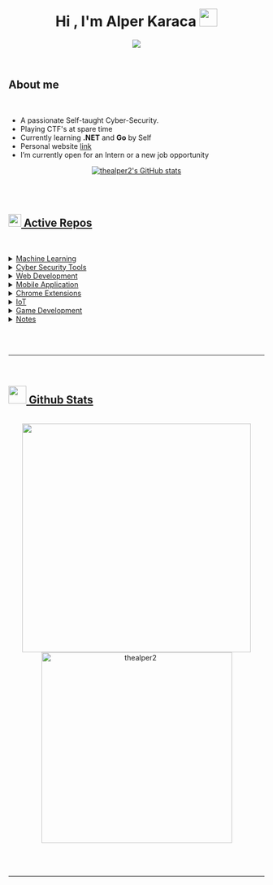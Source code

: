 <h1 align="center"><b>Hi , I'm Alper Karaca </b><img src="https://media.giphy.com/media/hvRJCLFzcasrR4ia7z/giphy.gif" width="35"></h1>

<p align="center">
  <a href="https://github.com/DenverCoder1/readme-typing-svg"><img src="https://readme-typing-svg.herokuapp.com?font=Time+New+Roman&color=cyan&size=25&center=true&vCenter=true&width=600&height=100&lines=Alper+Karaca;++;Cyber-Security+Researcher,;Computer+Engineering+Student,;CTF+Newbie,;Active+Learner/Researcher,;Love+to+learn+new+stuffs..<3"></a>
</p>

<br>
	
## **About me**

<br>

- A passionate Self-taught Cyber-Security.
- Playing CTF's at spare time
- Currently learning **.NET** and **Go** by Self
- Personal website [link](https://thealper2.github.io)
- I’m currently open for an Intern or a new job opportunity

<p align="center">
 <a href="http://www.github.com/thealper2"><img src="https://github-profile-trophy.vercel.app/?username=thealper2&theme=onedark&column=3"  alt="thealper2's GitHub stats" />
</p>

<br><br>

## <img src="https://media2.giphy.com/media/QssGEmpkyEOhBCb7e1/giphy.gif?cid=ecf05e47a0n3gi1bfqntqmob8g9aid1oyj2wr3ds3mg700bl&rid=giphy.gif" width ="25"><b> Active Repos</b>
<br>

<p align="center">

<details><summary>Machine Learning</summary>
<br/>

| ID | Language | Deployment | Project Name | Project Link |
| ---- | --- | ---------- | --------- | ----------- |
| 1. | Python | X | Waste Classification | [Link](https://github.com/thealper2/Waste-Classification) |
| 2. | Python | X | Poker Hand Classification | [Link](https://github.com/thealper2/Poker-Hand-Classification) |
| 3. | Python | X | Organ Donor Prediction | [Link](https://github.com/thealper2/Organ-Donor-Prediction) |
| 4. | Python | X | Olympic Medal Prediction | [Link](https://github.com/thealper2/Olympic-Medal-Prediction) | 
| 5. | Python | X | Natural Image Classification | [Link](https://github.com/thealper2/Natural-Image-Classification) |
| 6. | Python | X | Monkey Breed Classification | [Link](https://github.com/thealper2/Monkey-Breed-Classification) |
| 7. | Python | X | MBA Specialization Classification | [Link](https://github.com/thealper2/MBA-Specialization-Classification) |
| 8. | Python | X | Marble Surface Anomaly Detection | [Link](https://github.com/thealper2/Marble-Surface-Anomaly-Detection) |
| 9. | Python | X | Marathon Time Prediction | [Link](https://github.com/thealper2/Marathon-Time-Prediction) | 
| 10. | Python | X | Male and Female Eye Classification | [Link](https://github.com/thealper2/Male-Female-Eye-Classification) | 
| 11. | Python | X | Malaria Detection | [Link](https://github.com/thealper2/Malaria-Detection) | 
| 12. | Python | X | LEGO Minifigure Classification | [Link](https://github.com/thealper2/LEGO-Minifigure-Classification) |
| 13. | Python | X | Fake Job Posting Prediction | [Link](https://github.com/thealper2/Fake-Job-Posting-Prediction) | 
| 14. | Python | X | Hotel Booking Prediction | [Link](https://github.com/thealper2/Hotel-Booking-Prediction) | 
| 15. | Python | X | Horse or Human Classification | [Link](https://github.com/thealper2/Horse-or-Human-Classification) | 
| 16. | Python | X | Honey Bee Pollen Detection | [Link](https://github.com/thealper2/Honey-Bee-Pollen-Detection) |
| 17. | Python | Streamlit | Glass Classification | [Link](https://github.com/thealper2/Glass-Classification) | 
| 18. | Python | Streamlit | Fresher Salary Prediction | [Link](https://github.com/thealper2/Fresher-Salary-Prediction) |
| 19. | Python | X | Forest Cover Type Prediction | [Link](https://github.com/thealper2/Forest-Cover-Type-Prediction) |
| 20. | Python | Streamlit | Football Team Rating Prediction | [Link](https://github.com/thealper2/Football-Team-Rating-Prediction) |
| 21. | Python | X | Fire Detection | [Link](https://github.com/thealper2/Fire-Detection) |
| 22. | Python | X | Fertilizer Prediction | [Link](https://github.com/thealper2/Fertilizer-Prediction) |
| 23. | Python | X | Fake Bank Note Prediction | [Link](https://github.com/thealper2/Fake-Bank-Note-Prediction) |
| 24. | Python | X | Dry Beans Classification | [Link](https://github.com/thealper2/Dry-Beans-Classification) | 
| 25. | Python | Streamlit | Diamond Price Prediction | [Link](https://github.com/thealper2/Diamond-Price-Prediction) |
| 26. | Python | X | Covid-19 Detection | [Link](https://github.com/thealper2/Covid-19-Detection) |
| 27. | Python | X | Color Identification | [Link](https://github.com/thealper2/Color-Identification) |
| 28. | Python | X | Clothing Classification | [Link](https://github.com/thealper2/Clothing-Classification) |
| 29. | Python | X | CIFAR10 Image Classification | [Link](https://github.com/thealper2/CIFAR10-Image-Classification) |
| 30. | Python | X | Cervical Cancer Prediction | [Link](https://github.com/thealper2/Cervical-Cancer-Prediction) |
| 31. | Python | X | Certial Jewelry Prediction | [Link](https://github.com/thealper2/Certial-Jewelry-Prediction) |
| 32. | Python | X | Car Brand Classification | [Link](https://github.com/thealper2/Car-Brand-Classification) |
| 33. | Python | X | Butterfly Classification | [Link](https://github.com/thealper2/Butterfly-Classification) |
| 34. | Python | Streamlit | Brain Weight Prediction | [Link](https://github.com/thealper2/Brain-Weight-Prediction) |
| 35. | Python | X | Brain Tumour Detection | [Link](https://github.com/thealper2/Brain-Tumour-Detection) |
| 36. | Python | X | Board Game Review Prediction | [Link](https://github.com/thealper2/Board-Game-Review-Prediction) |
| 37. | Python | Streamlit | Blood Donor Prediction | [Link](https://github.com/thealper2/Blood-Donor-Prediction) |
| 38. | Python | X | Bike Crash Prediction | [Link](https://github.com/thealper2/Bike-Crash-Prediction) |
| 39. | Python | X | Ball Image Classification | [Link](https://github.com/thealper2/Ball-Image-Classification) |
| 40. | Python | X | Asteroid Classification | [Link](https://github.com/thealper2/Asteroid-Classification) |
| 41. | Python | X | Arrhythmia Classification | [Link](https://github.com/thealper2/Arrhythmia-Classification) |
| 42. | Python | X | Alpaca Classification | [Link](https://github.com/thealper2/Alpaca-Classification) |
| 43. | Python | X | Age of Death Prediction | [Link](https://github.com/thealper2/Age-of-Death-Prediction) |
| 44. | Python | X | Admission Prediction | [Link](https://github.com/thealper2/Admission-Prediction) |
| 45. | Python | X | Skin Cancer Prediction | [Link](https://github.com/thealper2/Skin-Cancer-Detection) |
| 46. | Python | X | Pedestrian Detection | [Link](https://github.com/thealper2/Pedestrian-Detection) |
| 47. | Python | X | Object Detection with SSD | [Link](https://github.com/thealper2/Object-Detection-with-SSD) |
| 48. | Python | Streamlit | Loan Approval Prediction | [Link](https://github.com/thealper2/Loan-Approval-Prediction) |
| 49. | Python | X | Intrusion Detection System | [Link](https://github.com/thealper2/IDS-RF) |
| 50. | Python | Streamlit | Fuel Efficiency Prediction | [Link](https://github.com/thealper2/Fuel-Efficiency-Prediction) |
| 51. | Python | Streamlit | Disease Prediction | [Link](https://github.com/thealper2/Disease-Prediction) |
| 52. | Python | Streamlit | Calories Burnt Prediction | [Link](https://github.com/thealper2/Calories-Burnt-Prediction) |
| 53. | Python | X | Age Detection | [Link](https://github.com/thealper2/Age-Detection) |
| 54. | Python | Streamlit | Autism Detection | [Link](https://github.com/thealper2/Autism-Detection) |
| 55. | Python | X | FIFA 2023 Analysis | [Link](https://github.com/thealper2/FIFA-2023-Analysis) |
| 56. | Python | X | Pneumonia Detection | [Link](https://github.com/thealper2/Pneumonia-Detection) |
| 57. | Python | X | Gender Classification | [Link](https://github.com/thealper2/Gender-Classification) |
| 58. | Python | X | Sign Language Classification | [Link](https://github.com/thealper2/Sign-Language-Classification) |
| 59. | Python | X | FastAI Pet Classification | [Link](https://github.com/thealper2/FastAI-Pet-Classification) |
| 60. | Python | Streamlit | Ted Talks Recommendation System | [Link](https://github.com/thealper2/Ted-Talks-Recommendation-System) |
| 61. | Python | Streamlit | Sarcasm Detection | [Link](https://github.com/thealper2/Sarcasm-Detection) |
| 62. | Python | Streamlit | Language Detection | [Link](https://github.com/thealper2/Language-Detection) |
| 63. | Python | Streamlit | Electricity Price Prediction | [Link](https://github.com/thealper2/Electricity-Price-Prediction) |
| 64. | Python | Streamlit | Stress Detection | [Link](https://github.com/thealper2/Stress-Detection) |
| 65. | Python | Streamlit | Article Recommendation System | [Link](https://github.com/thealper2/Article-Recommendation-System) |
| 66. | Python | X | Stock Price Prediction | [Link](https://github.com/thealper2/Stock-Price-Prediction) |
| 67. | Python | Streamlit | Breast Cancer Survival Prediction | [Link](https://github.com/thealper2/Breast-Cancer-Survival-Prediction) |
| 68. | Python | Streamlit | Waiter Tips Prediction | [Link](https://github.com/thealper2/Waiter-Tips-Prediction) |
| 69. | Python | Streamlit | Consumer Complaint Identification | [Link](https://github.com/thealper2/Consumer-Complaint-Identification) |
| 70. | Python | Streamlit | Spam Comment Detection | [Link](https://github.com/thealper2/Spam-Comment-Detection) |
| 71. | Python | X | Website Traffic Forecasting | [Link](https://github.com/thealper2/Website-Traffic-Forecasting) |
| 72. | Python | Streamlit | Online Payments Fraud Detection | [Link](https://github.com/thealper2/Online-Payments-Fraud-Detection) |
| 73. | Python | Streamlit | Instagram Reach Analysis | [Link](https://github.com/thealper2/Instagram-Reach-Analysis) |
| 74. | Python | Streamlit | Food Delivery Time Prediction | [Link](https://github.com/thealper2/Food-Delivery-Time-Prediction) |
| 75. | Python | Streamlit | Credit Score Classification | [Link](https://github.com/thealper2/Credit-Score-Classification) |
| 76. | Python | X | trOCR Handwritten Detection | [Link](https://github.com/thealper2/trOCR-Handwritten-Detection) |
| 77. | Python | X | Table Detection with Transformer | [Link](https://github.com/thealper2/Table-Detection-with-Transformer) |
| 78. | Python | X | Swin2SR Image Resolution | [Link](https://github.com/thealper2/Swin2SR-Image-Resolution) |
| 79. | Python | X | Sketch Maker | [Link](https://github.com/thealper2/Sketch-Maker) |
| 80. | Python | X | Mask2Former Image Segmentation | [Link](https://github.com/thealper2/Mask2Former-Image-Segmentation) |
| 81. | Python | X | MarkupLM HTML QA | [Link](https://github.com/thealper2/MarkupLM-HTML-QA) |
| 82. | Python | X | GLPN Image Depth Estimation | [Link](https://github.com/thealper2/GLPN-Image-Depth-Estimation) |
| 83. | Python | X | DPT Image Depth Estimation | [Link](https://github.com/thealper2/DPT-Image-Depth-Estimation) |
| 84. | Python | X | DONUT - DocVQA | [Link](https://github.com/thealper2/DONUT-DocVQA) |
| 85. | Python | X | CLIPSeg Image Segmentation | [Link](https://github.com/thealper2/CLIPSeg-Image-Segmentation) |
| 86. | Python | X | onditional DETR Image Detection | [Link](https://github.com/thealper2/Conditional-DETR-Image-Detection) |
| 87. | Python | X | SQLi Detection | [Link](https://github.com/thealper2/SQLi-Detection-ML) |
| 88. | Python | X | XSS Detection | [Link](https://github.com/thealper2/XSS-Detection-ML) | 
| 89. | Python | X | Spam Detection | [Link](https://github.com/thealper2/Spam-Detection) | 
| 90. | Python | X | Fish Weight Prediction | [Link](https://github.com/thealper2/Fish-Weight-Prediction) | 
| 91. | Python | X | Titanic Survival Prediction | [Link](https://github.com/thealper2/Titanic-Surival-Prediction) |
| 92. | Python | X | Iris Species Classification | [Link](https://github.com/thealper2/Iris-Species-Classification) |
| 93. | Python | Streamlit | BART Wiki Text Summarization | [Link](https://github.com/thealper2/BART-Wiki_Text_Summarization) |
| 94. | Python | X | RoBERTa IMDB Sentiment Analysis | [Link](https://github.com/thealper2/RoBERTa-IMDB-Sentiment-Analysis) |
| 95. | Python | X | ALBERT Sentiment Analysis | [Link](https://github.com/thealper2/ALBERT-Sentiment_Analysis) |
| 96. | Python | X | Optical Character Recognition | [Link](https://github.com/thealper2/Optical-Character-Recognition) | 
| 97. | Python | X | Water Quality Prediction | [Link](https://github.com/thealper2/Water-Quality-Prediction) | 
| 98. | Python | X | Hospital Mortality Prediction | [Link](https://github.com/thealper2/Hospital-Mortality-Prediction) | 
| 99. | Python | X | Fligh Fare Prediction | [Link](https://github.com/thealper2/Flight-Fare-Prediction) |
| 100. | Python | X | Concrete Compression Strength Prediction | [Link](https://github.com/thealper2/Concrete-Compression-Strength-Prediction) |
| 101. | Python | X | Bike Share Prediction | [Link](https://github.com/thealper2/Bike-Share-Prediction) |
| 102. | Python | X | Pizza Price Prediction | [Link](https://github.com/thealper2/Pizza-Price-Prediction) |
| 103. | Python | X | Rain Prediction | [Link](https://github.com/thealper2/Rain-Prediction) |
| 104. | Python | X | Air Quality Index Prediction | [Link](https://github.com/thealper2/Air-Quality-Index-Prediction) |
| 105. | Python | X | Heart Attack Risk Prediction | [Link](https://github.com/thealper2/Heart-Attack-Risk-Prediction) | 
| 106. | Python | X | Red Wine Quality Prediction | [Link](https://github.com/thealper2/Red-Wine-Quality-Prediction) |
| 107. | Python | X | Video Game Sales Prediction | [Link](https://github.com/thealper2/Video-Game-Sales-Prediction) | 
| 108. | Python | X | RuleBased Chatbot | [Link](https://github.com/thealper2/RuleBased-Chatbot) |
| 109. | Python | X | Customer Churn Prediction | [Link](https://github.com/thealper2/Customer-Churn-Prediction) |
| 110. | Python | X | Turkish Movie Sentiment Analysis | [Link](https://github.com/thealper2/Turkish-Movie-Sentiment-Analysis) |
| 111. | Python | X | Fake News Classification | [Link](https://github.com/thealper2/Fake-News-Classification) | 
| 112. | Python | X | Parkinsons Disease Prediction | [Link](https://github.com/thealper2/Parkinsons-Disease-Prediction) | 
| 113. | Python | Streamlit | Mushroom Classification | [Link](https://github.com/thealper2/Mushroom-Classification) |
| 114. | Python | Streamlit | Medical Cost Prediction | [Link](https://github.com/thealper2/Medical-Cost-Prediction) | 
| 115. | Python | Streamlit | Legendary Pokemon Prediction | [Link](https://github.com/thealper2/Legendary-Pokemon-Prediction) |
| 116. | Python | Streamlit | Customer Revenue Prediction | [Link](https://github.com/thealper2/Customer-Revenue-Prediction) |
| 117. | Python | X | Credit Card Churn Analyze | [Link](https://github.com/thealper2/Credit-Card-Churn-Analyze) |
| 118. | Python | X | Car Price Prediction | [Link](https://github.com/thealper2/Car-Price-Prediction) |
| 119. | Python | X | Affair Count | [Link](https://github.com/thealper2/Affair-Count) | 
| 120. | Python | X | Youtube Video Classification | [Link](https://github.com/thealper2/Youtube-Video-Classification) | 
| 121. | Python | X | Image Digit Classification | [Link](https://github.com/thealper2/Image-Digit-Classification) |
| 122. | Python | Streamlit | Body Fat Estimator | [Link](https://github.com/thealper2/Body-Fat-Estimator) |
| 123. | Python | X | Traffic Sign Classification | [Link](https://github.com/thealper2/Traffic-Sign-Classification) | 
| 124. | Python | Streamlit | Car Acceptability Prediction | [Link](https://github.com/thealper2/Car-Acceptability-Prediction) |
| 125. | Python | Streamlit | Book Genre Prediction | [Link](https://github.com/thealper2/Book-Genre-Prediction) | 
| 126. | Python | X | Plant Disease Prediction | [Link](https://github.com/thealper2/Plant-Disease-Prediction)  |
| 127. | Python | Streamlit | Laptop Price Prediction | [Link](https://github.com/thealper2/Laptop-Price-Prediction) | 
| 128. | Python | X | Bird Species Prediction | [Link](https://github.com/thealper2/Bird-Species-Prediction) | 
| 129. | Python | X | Dog Breed Prediction | [Link](https://github.com/thealper2/Dog-Breed-Prediction) | 
| 130. | Python | X | Breast Cancer Classification | [Link](https://github.com/thealper2/Breast-Cancer-Classification) | 
| 131. | Python | Streamlit | DNA Ecoli Classificatino | [Link](https://github.com/thealper2/DNA-Ecoli-Classification) |
| 132. | Python | X | App Ranking Prediction | [Link](https://github.com/thealper2/App-Ranking-Prediction) | 
| 133. | Python | X | Intel Image Classification | [Link](https://github.com/thealper2/Intel-Image-Classification) | 
| 134. | Python | X | Forest Fire Prediction | [Link](https://github.com/thealper2/Forest-Fire-Prediction) | 
| 135. | Python | Streamlit | OSINT Speech Recognition | [Link](https://github.com/thealper2/OSINT-Speech_Recognition) |
| 136. | Python | Streamlit | OSINT Facial Recognition | [Link](https://github.com/thealper2/OSINT-Facial_Recognition) |
| 137. | Python | X | Super Lig Analysis | [Link](https://github.com/thealper2/STSL-Analysis) |
| 138. | Python | Streamlit | Turkish Hate Speech Detection | [Link](https://github.com/thealper2/turkish-hate-speech) |
| 139. | Python | X | USOM Url Classification | [Link](https://github.com/thealper2/USOM-url-classification) |
| 140. | Python | Streamlit | Turkish Spam Classification | [Link](https://github.com/thealper2/turkish-spam-classification) |
| 141. | Python | Streamlit | WhatsApp Chat Analysis | [Link](https://github.com/thealper2/turkish-wp-analyzer) |
| 142. | Python | Streamlit | Password Strength Analysis | [Link](https://github.com/thealper2/password-strength) |
| 143. | Python | Gradio | Turkish Hate Speech Classification | [Link](https://github.com/thealper2/gat0r-nlp/blob/main/models/BERT_uncased_without_stopwords.ipynb) |
| 144. | Python | X | Input Identifier | [Link](https://github.com/thealper2/cable-input-identifier) | [X]() |
| 145. | Python | X | Counterfeit Detection | [Link](https://github.com/thealper2/Security-ML/tree/main/Counterfeit%20Detection) |
| 146. | Python | X | DDoS Detection | [Link](https://github.com/thealper2/Security-ML/tree/main/DDoS%20Detection) |
| 147. | Python | X | IoT Device Type Identification | [Link](https://github.com/thealper2/Security-ML/tree/main/IoT%20Device%20Type%20Identification) |
| 148. | Python | X | Keystroke Demonstration | [Link](https://github.com/thealper2/Security-ML/tree/main/Keystroke%20Demonstration) |
| 149. | Python | X | Malware Detection | [Link](https://github.com/thealper2/Security-ML/tree/main/Malware%20Detection) |
| 150. | Python | X | PE Header Analysis | [Link](https://github.com/thealper2/Security-ML/tree/main/PE%20Header%20Analysis) | 
| 151. | Python | X | PUF | [Link](https://github.com/thealper2/Security-ML/tree/main/PUFv) | 
| 152. | Python | X | Wifi Localization | [Link](https://github.com/thealper2/Security-ML/tree/main/Wifi%20Localization) | 
| 153. | Python | X | Flowers Recognition | [Link](https://github.com/thealper2/Flowers-Recognition) | 
| 154. | Python | X | 911 Calls Analysis | [Link](https://github.com/thealper2/911-Call-Analysis) | 
| 155. | Python | X | Fruit Classification | [Link](https://github.com/thealper2/Fruit-Classification) |
| 156. | Python | X | E-Sign Prediction | [Link](https://github.com/thealper2/E-Sign-Prediction) |
| 157. | Python | X | Student Score Prediction | [Link](https://github.com/thealper2/Student-Score-Prediction)|
| 158. | Python | X | Gamma Telescope Prediction | [Link](https://github.com/thealper2/Gamma-Telescope-Prediction) | 
| 159. | Python | X | Service Classification | [Link](https://github.com/thealper2/Service-Classification) | 
| 160. | Python | X | Gender Prediction from Name | [Link](https://github.com/thealper2/Gender-Prediction-from-Name) |
| 161. | Python | Streamlit | Beer Consumption Analysis | [Link](https://github.com/thealper2/Beer-Consumption-Analysis) | 
| 162. | Python | X | Twitch Streamer Analysis | [Link](https://github.com/thealper2/Twitch-Streamer-Analysis) |
| 163. | Python | X | Terrorism Analysis | [Link](https://github.com/thealper2/Terrorism-Analysis) | 
| 164. | Python | Streamlit | Weight Category Analysis | [Link](https://github.com/thealper2/Weight-Category-Prediction) |
| 165. | Python | X | Student Performance Analysis | [Link](https://github.com/thealper2/Student-Performance-Analysis) |
| 166. | Python | X | Solar Irradiance Prediction | [Link](https://github.com/thealper2/Solar-Irradiance-Prediction) |
| 167. | Python | X | Ship Crew Size Prediction | [Link](https://github.com/thealper2/Ship-Crew-Size-Analysis) |
| 168. | Python | X | Soil Moisture Prediction | [Link](https://github.com/thealper2/Soil-Moisture-Prediction) |
| 169. | Python | X | Resume Selection | [Link](https://github.com/thealper2/Resume-Selection) |
| 170. | Python | X | Line Detection | [Link](https://github.com/thealper2/Line-Detection) |
| 171. | Python | X | Polygon Detection | [Link](https://github.com/thealper2/Polygon-Detection) |
| 172. | Python | X | Blurry Image Detection | [Link](https://github.com/thealper2/Blurry-Image-Detection) |
| 173. | Python | X | Transition Effect | [Link](https://github.com/thealper2/Transition-Effect) |
| 174. | Python | X | Face Detection | [Link](https://github.com/thealper2/Face-Detection) | 
| 175. | Python | X | Eye Detection | [Link](https://github.com/thealper2/Eye-Detection) |
| 176. | Python | X | Body Detection | [Link](https://github.com/thealper2/Body-Detection) |
| 177. | Python | X | Car Detection | [Link](https://github.com/thealper2/Car-Detection) |
| 178. | Python | X | Smile Detection | [Link](https://github.com/thealper2/Smile-Detection) | 
| 179. | Python | X | Car Counting | [Link](https://github.com/thealper2/Car-Counting) | 
| 180. | Python | Streamlit | Shark Attack Prediction | [Link](https://github.com/thealper2/Shark-Attack-Prediction) | 
| 181. | Python | X | Penguin Classification | [Link](https://github.com/thealper2/Penguin-Classification) |
| 182. | Python | X | League of Legends win Prediction | [Link](https://github.com/thealper2/League-of-Legends-Win-Prediction) | 
| 183. | Python | X | World Cup 2022 Sentiment Analysis | [Link](https://github.com/thealper2/WC-2022-Sentiment-Analysis) | 
| 184. | C# | ASP.NET | ML.net Fake Bank Note Detection | [Link](https://github.com/thealper2/ML.net-Fake-Bank-Note-Detection) |
| 185. | C# | ASP.NET | ML.net Weight Category Classification | [Link](https://github.com/thealper2/ML.net-Weight-Category-Classification) |
| 186. | C# | ASP.NET | ML.net Glass Classification | [Link](https://github.com/thealper2/ML.net-Glass-Classification) |
| 187. | C# | ASP.NET | ML.net Taxi Fare Prediction | [Link](https://github.com/thealper2/ML.net-Taxi-Fare-Prediction) |
| 188. | C# | ASP.NET | ML.net Fish Weight Prediction | [Link](https://github.com/thealper2/ML.net-Fish-Weight-Prediction) |
| 189. | C# | ASP.NET | ML.net ASP.NET Glass Classification | [Link](https://github.com/thealper2/ML.net-ASP-Glass-Classification) |
| 190. | Python | Flask | Wine Quality Checker | [Link](https://github.com/thealper2/Wine-Quality-Checker) | 
| 191. | Python | cometml | CometML Diabetes Prediction | [Link](https://github.com/thealper2/Comet-ML-Diabetes-Prediction) |
| 192. | Python | cometml | CometML Breast Cancer Classification | [Link](https://github.com/thealper2/Comet-ML-Breast-Cancer-Classification) |
| 193. | Python | Flask | Fashion MNIST Flask | [Link](https://github.com/thealper2/Fashion-MNIST-Flask) | 
| 194. | Python | X | FASTAI IMDB Sentiment Analysis | [Link](https://github.com/thealper2/FASTAI-IMDB-Sentiment-Analysis) | 
| 195. | Python | FastAPI | FASTAPI Iris Classification | [Link]() | [](https://github.com/thealper2/Iris-Classification) |
| 196. | Python | Flask | Flask MNIST Digit Classification | [Link](https://github.com/thealper2/FLASK-MNIST-Digit-Classification) |
| 197. | Python | mlflow | MLflow Liver Disease Prediction | [Link](https://github.com/thealper2/MLflow-Liver-Disease-Prediction) | 
| 198. | Python | Dash | Dash Iris Classification | [Link](https://github.com/thealper2/Dash-Iris-Classification) |
| 199. | Python | Dash | Dash Heart Disease Prediction | [Link](https://github.com/thealper2/Dash-Heart-Disease-Prediction) |
| 200. | Go | X | GONUM Sales Prediction | [Link](https://github.com/thealper2/GONUM-Sales-Prediction) |
| 201. | Flutter | Mobile | MLKit Text Recognition | [Link](https://github.com/thealper2/MLKit_Text_Recognition) |
| 202. | Flutter | Mobile | MLKit Image Labeling | [Link](https://github.com/thealper2/MLKit_Image_Labeling) |
| 203. | Flutter | Mobile | MLKit Barcode Scanner | [Link](https://github.com/thealper2/MLKit_Barcode_Scanner) |
| 204. | Flutter | Mobile | MLKit Smiling Detection |  [Link](https://github.com/thealper2/MLKit_Smiling_Detection) |
| 205. | Flutter | Mobile | MLKit Text Translation |  [Link](https://github.com/thealper2/MLKit_Text_Translation) | 
| 206. | Flutter | Mobile | MLKit Object Detection |  [Link](https://github.com/thealper2/MLKit_Object_Detection) | 
| 207. | Flutter | Mobile | MLKit Face Detection |  [Link](https://github.com/thealper2/MLKit_Face_Detection) |
| 208. | Flutter | Mobile | Fruit Vegetable Classification |  [Link](https://github.com/thealper2/Fruit-Vegetable-Classification) | 
| 209. | Python | Spark | Adult Income Classification |  [Link](https://github.com/thealper2/Spark-Adult-Income-Classification) |
| 210. | Python | Spark | Sales Prediction |  [Link](https://github.com/thealper2/Spark-Sales-Prediction) |
| 211. | Python | Spark | Mall Customers Clustering |  [Link](https://github.com/thealper2/Spark-Mall-Customers-Clustering) |
| 212. | Python | Spark | Iris Classification |  [Link](https://github.com/thealper2/Spark-Iris-Classification) |
| 213. | Scala | X | Cryotherapy Analysis |  [Link](https://github.com/thealper2/Cryotherapy-Analysis) |
| 214. | Scala | X | Traffic Prediction |  [Link](https://github.com/thealper2/Traffic-Prediction) |
| 215. | Python | X | Web Forum Analysis |  [Link](https://github.com/thealper2/Web-Forum-Analysis) |
| 216. | Python | X | AWS Honeypot Analysis |  [Link](https://github.com/thealper2/AWS-Honeypot-Analysis) |
| 217. | Python | X | Malware Memory Analysis |  [Link](https://github.com/thealper2/Malware-Memory-Analysis) | 
| 218. | Python | X | Cyber Security Job Salary Prediction |  [Link](https://github.com/thealper2/Cyber-Security-Job-Salary-Prediction) |
| 219. | Python | X | CVE Severity Prediction |  [Link](https://github.com/thealper2/BERT-CVE-Severity-Prediction) |
| 220. | Python | X | MNIST Evasion Attack FGSM Method |  [Link](https://github.com/thealper2/MNIST-Evasion-Attack-FGSM-Method) |
| 221. | Python | X | CIFAR10 DeepFool Attack |  [Link](https://github.com/thealper2/CIFAR10-DeepFool-Attack) |
| 222. | Python | X | Fashion MNIST MIFace Model Inversion Attack |  [Link](https://github.com/thealper2/Fashion-MNIST-MIFace-Model-Inversion-Attack) |
| 223. | Javascript | Extension | LSTM Text Generator |  [Link](https://github.com/thealper2/LSTM-Text-Generator) |
| 224. | Python | X | CIFAR10 Laser Beam Attack |  [Link](https://github.com/thealper2/CIFAR10-Laser-Beam-Attack) |
| 225. | Python | X | Captcha Solver |  [Link](https://github.com/thealper2/captcha_solver) |
| 226. | CUDA | X | CUDA Vector Addition |  [Link](https://github.com/thealper2/CUDA-Vector-Addition) |
| 227. | Python | X | DCGAN |  [Link](https://github.com/thealper2/tf-keras-dcgan) |
| 228. | Python | X | MALIMG Malware Classification |  [Link](https://github.com/thealper2/MALIMG-Malware-Classification) |
| 229. | Python | Flask | peml: ML-Based PE File Analyzer |  [Link](https://github.com/thealper2/peml) |
| 230. | Python | X | Quran NLP Analysis |  [Link](https://github.com/thealper2/quran-nlp-analysis) |
| 231. | Python | X | Air Passengers Prediction |  [Link](https://github.com/thealper2/Air-Passengers-Prediction) |
| 232. | Python | X | Wildfire Detection |  [Link](https://github.com/thealper2/Wildfire-Detection) |
| 233. | Python | X | BTC Analysis |  [Link](https://github.com/thealper2/BTC-Analysis) | 
| 234. | Python | X | CSGO Round Winner Prediction |  [Link](https://github.com/thealper2/CSGO-Round-Winner-Prediction) | 
| 235. | Python | X | XR WRIST Classification |  [Link](https://github.com/thealper2/MURA-XR-WRIST-Classification) | 
| 236. | Python | Flask | androml: ML-Based Android APK File Analyzer |  [Link](https://github.com/thealper2/androml) | 
| 237. | Python | X | Automatic License Plate Detection |  [Link](https://github.com/thealper2/Automatic-License-Plate-Detection) | 
| 238. | Python | X | Pytesseract Document Classification |  [Link](https://github.com/thealper2/Pytesseract-Document-Classification) | 
| 239. | Javascript | Extension | Spam Detection Extension |  [Link](https://github.com/thealper2/Spam-Detection-Extension) | 
| 240. | Python | X | Pentest Screenshot Classification |  [Link](https://github.com/thealper2/Pentest-Screenshot-Classification) | 
| 241. | Python | X | Weapon Detection |  [Link](https://github.com/thealper2/Weapon-Detection) | 
| 242. | Python | X | PDF Document Classification |  [Link](https://github.com/thealper2/PDF-Document-Classification) | 
| 243. | Python | X | Deep Fake Voice Recognition |  [Link](https://github.com/thealper2/Deep-Fake-Voice-Recognition) | 
| 244. | Python | X | Javascript Obfuscation Detection |  [Link](https://github.com/thealper2/Javascript-Obfuscation-Detection) | 
| 245. | Python | X | Hybrid Apps Security Analysis |  [Link](https://github.com/thealper2/Hybrid-Apps-Security-Analysis) | 
| 246. | Python | X | IoT Device Temperature Forecasting |  [Link](https://github.com/thealper2/IoT-Device-Temperature-Forecasting) |
| 247. | Python | Django | M1 Purchase Prediction |  [Link](https://github.com/thealper2/M1-Purchase-Prediction) | 
| 248. | Python | Flask | Cyber Inspector |  [Link](https://github.com/thealper2/AISECLAB-cyber-inspector) |
| 249. | Python | X | Malicious QR Detection |  [Link](https://github.com/thealper2/Malicious-QR-Detection) |
| 250. | Python | X | Mr Robot Season Prediction |  [Link](https://github.com/thealper2/Mr-Robot-Season-Prediction) |
| 251. | Python | X | Poker Hand Classification |  [Link](https://github.com/thealper2/Poker-Hand-Classification) |
| 252. | Python | X | Forest Cover Type Prediction |  [Link](https://github.com/thealper2/Forest-Cover-Type-Prediction) |
| 253. | Python | X | Marathon Time Prediction |  [Link](https://github.com/thealper2/Marathon-Time-Prediction) |
| 254. | Python | X | Diamond Price Prediction |  [Link](https://github.com/thealper2/Diamond-Price-Prediction) |
| 255. | Python | X | Grocery A/B Test |  [Link](https://github.com/thealper2/Grocery-AB-Test) |
| 256. | Python | X | Customer Segmentation |  [Link](https://github.com/thealper2/Customer-Segmentation) |
| 257. | Python | X | Mall Customer Clustering |  [Link](https://github.com/thealper2/Mall-Customer-Clustering) |
| 258. | Python | X | Aquatic Animal Classification |  [Link](https://github.com/thealper2/Aquatic-Animal-Classification) |
| 259. | Python | X | Face Mask Detection |  [Link](https://github.com/thealper2/Face-Mask-Detection) |
| 260. | Python | X | Medical Image Denoising |  [Link](https://github.com/thealper2/Medical-Image-Denoising) |
| 261. | Python | X | Phone Price Prediction |  [Link](https://github.com/thealper2/Phone-Price-Prediction) |
| 262. | Python | X | Sound Classification |  [Link](https://github.com/thealper2/Sound-Classification) |
| 263. | Python | Streamlit | pescanner: ML-Based PE File Scanner |  [Link](https://github.com/thealper2/pescanner) |
| 264. | Python | X | Steam Score Prediction | [Link](https://github.com/thealper2/Steam-Score-Prediction) |
| 265. | Python | X | YAMNet Audio Classification | [Link](https://github.com/thealper2/YAMNet-Audio-Classification) |
| 266. | Python | X | Wav2Vec2 Extracting Text from Audio | [Link](https://github.com/thealper2/Wav2Vec2-Extracting-Text-from-Audio) |
| 267. | Python | X | CropNet Leaf Disease Classification | [Link](https://github.com/thealper2/CropNet-Leaf-Disease-Classification) |
| 268. | Python | X | MapDB Bug Classification | [Link](https://github.com/thealper2/Bug-Classification) |
| 269. | Python | X | Stable Diffusion + BART + text2img Generate Images from Story | [Link](https://github.com/thealper2/SD-BART-text2img) |
| 270. | Python | X | Computer Hardware Identification | [Link](https://github.com/thealper2/Hardware-Identification) |
| 271. | Python | X | English to French Machine Translation | [Link](https://github.com/thealper2/Machine-Translation) |
| 272. | Python | HuggingFace | Türk Televizyon Dizilerinin Devamlılığının Tespiti | [Link](https://github.com/thealper2/gator-bim-429) | 
| 273. | Python | ESP8266 | Wifi Indoor Positioning | [Link](https://github.com/thealper2/wifi-indoor-positioning) |
| 274. | Python | X | Neural Style Transfer | [Link](https://github.com/thealper2/Neural-Style-Transfer) |
| 275. | Python | X | Gender and Age Prediction from Face | [Link](https://github.com/thealper2/Gender-and-Age-Prediction-from-Face) |
| 276. | Python | X | DGAN Simpson Face Generation | [Link](https://github.com/thealper2/Simspons-Face-Generation) |
| 277. | Python | X | Breast Ultrasoung Image Segmentation using U-Net | [Link](https://github.com/thealper2/Breast-Ultrasound-Image-Segmentation) |
| 278. | Python | X | CGAN Map Generation | [Link](https://github.com/thealper2/Maps-Generation) |
| 279. | Python | X | MNIST Siamese Network | [Link](https://github.com/thealper2/MNIST-Siamese-Network) |
| 280. | Python | X | World News Classification using Temporal Convolutional Network | [Link](https://github.com/thealper2/World-News-Classification) |
| 281. | Python | X | EN-TR Translation using Bahdanau Attention | [Link](https://github.com/thealper2/EN-TR-Bahdanau-Attention) |
| 282. | Python | X | EN-TR Translation using Luong Attention | [Link](https://github.com/thealper2/EN-TR-Luong-Attention) |
| 283. | Python | X | Turkish NER using Bi-LSTM + CRF | [Link](https://github.com/thealper2/Turkish-NER) |
| 284. | Python | X | Sudoku Solver CNN + PyTesseract | [Link](https://github.com/thealper2/Sudoku-Solver-CNN) |
| 285. | Python | X | Turkish Song Lyrics Generation | [Link](https://github.com/thealper2/Turkish-Song-Lyrics-Generation) |
| 286. | Python | X | CAPTCHA OCR with CTC Loss | [Link](https://github.com/thealper2/CAPTCHA-OCR) |
| 287. | Python | X | MNIST CapsuleNet | [Link](https://github.com/thealper2/MNIST-CapsuleNet) |
| 288. | Python | X | Signature Verification using Siamese Network with Triplet Loss | [Link](https://github.com/thealper2/Signature-Verification) |
| 299. | Python | Streamlit | Turkish News Classification | [Link](https://github.com/thealper2/turkish-news-classification) |
| 300. | Python | X | Turkish News Classification using Hierarchical Attention Networks | [Link](https://github.com/thealper2/tr-news-classification) |
| 301. | Python | X | Data Science Jobs Classification using Zero Shot Classification | [Link](https://github.com/thealper2/DS-Jobs-Classification) |
| 302. | Python | X | Hymenoptera Classification using PyTorch | [Link](https://github.com/thealper2/Hymenoptera-Classification) |
| 303. | Python | X | DCGAN Butterfly Generation | [Link](https://github.com/thealper2/Butterfly-Generation) |
| 304. | Python | X | Cycle GAN Apple-to-Orange | [Link](https://github.com/thealper2/CGAN-Apple-to-Orange) |
| 305. | Python | X | 3D MNIST Classification | [Link](https://github.com/thealper2/3d-mnist-classification) |
| 306. | Python | X | Wasserstein GAN Anime Face Generation | [Link](https://github.com/thealper2/WGAN-Anime-Face-Generation) |
| 307. | Python | X | Point-e: Text to 3D Object Generation | [Link](https://github.com/thealper2/Point-e-Demo) |
| 308. | Python | X | Turkish Tweet Classification using BERT | [Link](https://github.com/thealper2/Turkish-Tweet-Classification) |
| 309. | Python | X | MNIST Label Smoothing GAN | [Link](https://github.com/thealper2/MNIST-Label-Smooting-GAN) |
| 310. | Python | X | Turkish Poem Generation using TextRNN | [Link](https://github.com/thealper2/Turkish-Poem-Generation) |
| 311. | Python | X | VGG19 Style Transfer | [Link](https://github.com/thealper2/VGG19-Style-Transfer) |
| 312. | Python | X | CIFAR10 Vision Transformer | [Link](https://github.com/thealper2/CIFAR10-ViT) |
| 313. | Python | X | LSTM MIDI Music Generator | [Link](https://github.com/thealper2/LSTM-Music-Generator) |
| 314. | Python | X | IM2LATEX using CTC Loss | [Link](https://github.com/thealper2/IM2LATEX-CTC-Loss) |
| 315. | Python | X | MNIST Conditional GAN | [Link](https://github.com/thealper2/MNIST-Conditional-GAN) |
| 316. | Python | X | RASA VirusTotal Chatbot | [Link](https://github.com/thealper2/rasa-virustotal-chatbot) |
| 317. | Python | X | Udacity Self Driving Car - Behavioural Cloning | [Link](https://github.com/thealper2/self-driving-car) |
| 318. | R | X | Brain Tumour Detection | [Link](https://github.com/thealper2/R-Brain-Tumour-Detection) |
| 319. | Python | X | Ollama PDF RAG | [Link](https://github.com/thealper2/ollama-pdf-rag) |

</details>


<details><summary>Cyber Security Tools</summary>
<br/>

| ID | Language | Name | 
| -- | -------- | ---- |
| 1. | Go | [gobrute-ssh](https://github.com/thealper2/gobrute-ssh) |
| 2. | Go | [g_get](https://github.com/thealper2/g_get) | 
| 3. | Go | [hash-lister](https://github.com/thealper2/hash-lister) | 
| 4. | Python | [PEFile-Viewer](https://github.com/thealper2/PEFile-Viewer) | 
| 5. | Python | [usom-search](https://github.com/thealper2/usom-search) | 
| 6. | Python | [py-rvshell](https://github.com/thealper2/py-rvshell) | 
| 7. | Python | [arp-mitm-detect](https://github.com/thealper2/arp-mitm-detect) |
| 8. | Python | [mannuall-search](https://github.com/thealper2/mannuall-search) |
| 9. | Python | [mailipy](https://github.com/thealper2/mailipy) | 
| 10. | Python | [zipcrk](https://github.com/thealper2/zipcrk) | 
| 11. | Python | [commentfinder](https://github.com/thealper2/commentfinder) |
| 12. | Python | [dorksearch](https://github.com/thealper2/dorksearch) | 
| 13. | Python | [blue_scan](https://github.com/thealper2/blue_scan) | 
| 14. | Python | [dom-s](https://github.com/thealper2/dom-s) | 
| 15. | Python | [exif-extract](https://github.com/thealper2/exif-extract) |
| 16. | Python | [fake-ap](https://github.com/thealper2/fake-ap) | 
| 17. | Python | [ssh-brute](https://github.com/thealper2/ssh-brute) |
| 18. | Python | [ftp-brute](https://github.com/thealper2/ftp-brute) |
| 19. | Python | [net-deauth](https://github.com/thealper2/net-deauth) | 
| 20. | Python | [mysql-brute](https://github.com/thealper2/mysql-brute) |
| 21. | Python | [net-scan](https://github.com/thealper2/net-scan) | 
| 22. | Python | [pdfcrack](https://github.com/thealper2/pdfcrack) | 
| 23. | Python | [recycle-dump](https://github.com/thealper2/recycyle-dump) | 
| 24. | Python | [eency](https://github.com/thealper2/eency) |
| 25. | Python | [GTFObins-Script](https://github.com/thealper2/GTFOBins-Script) |
| 26. | Java | [g4tor](https://github.com/thealper2/g4tor) | 
| 27. | Python | [vtscan](https://github.com/thealper2/vtscan) | 

</details>

<details><summary>Web Development</summary>
<br/>

| ID | Language | Name |
| -- | -------- | ---- |
| 1. | ASP.NET | [Glass Classification with ASP.NET](https://github.com/thealper2/ML.net-ASP-Glass-Classification) |
| 2. | PHP | [Dictionary PHP](https://github.com/thealper2/Dictionary-PHP) | 

</details>

<details><summary>Mobile Application</summary>
<br/>

| ID | Language | Name |
| -- | -------- | ---- |
| 1. | Flutter | [VTscan Mobile](https://github.com/thealper2/vtscan-mobile) | 
| 2. | Flutter | [USOM Search Mobile](https://github.com/thealper2/usom-search-mobile) |
| 3. | Flutter | [MAS NFT Demo](https://github.com/thealper2/MAS-NFT-Demo) |

</details>

<details><summary>Chrome Extensions</summary>
<br/>

| ID | Language | Name |
| -- | -------- | ---- |
| 1. | JavaScript | [USOM-blocker](https://github.com/thealper2/USOM-blocker) |

</details>

<details><summary>IoT</summary>
<br/>

| ID | Device | Name |
| -- | -------- | ---- |
| 1. | ESP8266 | [ESP8266 Projects](https://github.com/thealper2/ESP8266-Projects) |
| 2. | Raspberry Pi Pico | [Pico Projects](https://github.com/thealper2/pico-pi) |
| 3. | Digispark Attiny85 | [Digispark85 Projects](https://github.com/thealper2/digispark-85) | 

</details>

<details><summary>Game Development</summary>
<br/>

| ID | Language | Name | 
| -- | -------- | ---- |
| 1. | Java | [Adventure Game Engine](https://github.com/thealper2/Java-Swing-2D-Adventure-Game-Engine) | 

</details>

<details><summary>Notes</summary>
<br/>

| ID | Name |
| -- | ---- |
| 1. | [ML Notes](https://github.com/thealper2/ML-Notes) |
| 2. | [AWS Notes](https://github.com/thealper2/AWS-notes) |
| 3. | [DL Notes](https://github.com/thealper2/dl-notes) |
| 4. | [Cyber Security Notes](https://github.com/thealper2/alposec-notes) | 

</details>

</p>

<br>
<br>

-----

<br>


## <img src="https://media.giphy.com/media/iY8CRBdQXODJSCERIr/giphy.gif" width="35"><b> Github Stats </b>
<br>

<div align="center">

<a href="https://github.com/thealper2/">
  <img src="https://github-readme-stats.vercel.app/api?username=thealper2&show_icons=true&theme=gruvbox" width="450"/>
  <img src="https://github-readme-stats.vercel.app/api/top-langs/?username=thealper2&langs_count=5" width="375"  alt="thealper2"/>

</a>
</div>

<br>
<br>
<br>

-----
